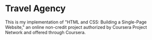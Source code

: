 # Travel Agency
This is my implementation of "HTML and CSS: Building a Single-Page Website," an online non-credit project authorized by Coursera Project Network and offered through Coursera.
